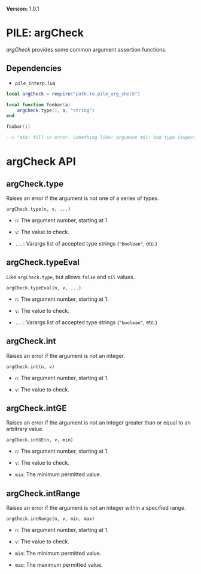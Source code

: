 **Version:** 1.0.1

# PILE: argCheck


*argCheck* provides some common argument assertion functions.


## Dependencies

* `pile_interp.lua`


```lua
local argCheck = require("path.to.pile_arg_check")

local function foobar(a)
	argCheck.type(1, a, "string")
end

foobar(1)

--> "XXX: fill in error. Something like: argument #$1: bad type (expected [$2], got $3)"
```


# argCheck API

## argCheck.type

Raises an error if the argument is not one of a series of types.

`argCheck.type(n, v, ...)`

* `n`: The argument number, starting at 1.

* `v`: The value to check.

* `...`: Varargs list of accepted type strings (`"boolean"`, etc.)


## argCheck.typeEval

Like `argCheck.type`, but allows `false` and `nil` values.

`argCheck.typeEval(n, v, ...)`

* `n`: The argument number, starting at 1.

* `v`: The value to check.

* `...`: Varargs list of accepted type strings (`"boolean"`, etc.)


## argCheck.int

Raises an error if the argument is not an integer.

`argCheck.int(n, v)`

* `n`: The argument number, starting at 1.

* `v`: The value to check.


## argCheck.intGE

Raises an error if the argument is not an integer greater than or equal to an arbitrary value.

`argCheck.intGE(n, v, min)`

* `n`: The argument number, starting at 1.

* `v`: The value to check.

* `min`: The minimum permitted value.


## argCheck.intRange

Raises an error if the argument is not an integer within a specified range.

`argCheck.intRange(n, v, min, max)`

* `n`: The argument number, starting at 1.

* `v`: The value to check.

* `min`: The minimum permitted value.

* `max`: The maximum permitted value.
